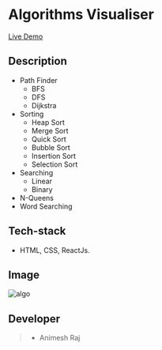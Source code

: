 # Algorithms Visualiser
[Live Demo](https://animeshraj123.github.io/algorithms_visualiser)
## Description
* Path Finder
  * BFS
  * DFS
  * Dijkstra
* Sorting
  * Heap Sort
  * Merge Sort
  * Quick Sort
  * Bubble Sort
  * Insertion Sort
  * Selection Sort 
* Searching
  * Linear
  * Binary
* N-Queens
* Word Searching
## Tech-stack
* HTML, CSS, ReactJs.
## Image
![algo](https://github.com/animeshraj123/algorithm_visualiser/blob/master/screen_shot.PNG)
## Developer 
> * Animesh Raj